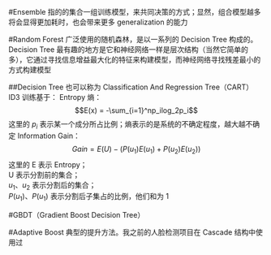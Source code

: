 #Ensemble
指的的集合一组训练模型，来共同决策的方式；显然，组合模型越多将会显得更加耗时，也会带来更多 generalization 的能力

#Random Forest
广泛使用的随机森林，是以一系列的 Decision Tree 构成的。 Decision Tree 最有趣的地方是它和神经网络一样是层次结构（当然它简单的多），它通过寻找信息增益最大化的特征来构建模型，而神经网络寻找残差最小的方式构建模型

##Decision Tree
也可以称为 Classification And Regression Tree（CART）
ID3 训练基于：
Entropy 熵：
$$E(x) = -\sum_{i=1}^np_ilog_2p_i$$
这里的 $p_i$ 表示某一个成分所占比例；熵表示的是系统的不确定程度，越大越不确定
Information Gain：
$$Gain = E(U)-(P(u_1)E(u_1)+P(u_2)E(u_2))$$
这里的 E 表示 Entropy；  
U 表示分割前的集合；  
$u_1、u_2$ 表示分割后的集合；  
$P(u_1)、P(u_1)$ 表示分割后子集占的比例，他们和为 1

#GBDT（Gradient Boost Decision Tree）

#Adaptive Boost
典型的提升方法。我之前的人脸检测项目在 Cascade 结构中使用过

